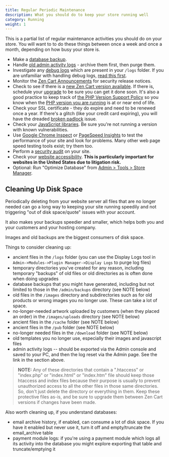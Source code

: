 ```yaml
---
title: Regular Periodic Maintenance 
description: What you should do to keep your store running well 
category: Running
weight: 1
---
```


This is a partial list of regular maintenance activities you should do on your store.  You will want to to do these things between once a week and once a month, depending on how busy your store is. 

- Make a [database backup](/user/running/backup/).
- Handle [old admin activity logs](/user/admin_pages/admins/admin_activity_logs/) - archive them first, then purge them.
- Investigate any [debug logs](/user/troubleshooting/debug_logs/) which are present in your `/logs` folder.  If you are unfamiliar with handling debug logs, [read this first](/user/troubleshooting/blank_page/#working-with-debug-logs).
- Monitor the [Zen Cart Announcements](/user/about_us/announcements/) for security release notices. 
- Check to see if there is a [new Zen Cart version available](/user/admin_pages/admin_new_version_available/).  If there is, schedule your [upgrade](/user/upgrading/) to be sure you can get it done soon. It's also a good practice to keep track of [the PHP Version Support Policy](https://www.php.net/supported-versions.php) so you know when the [PHP version you are running](/user/admin_pages/admin_version/) is at or near end of life.
- Check your SSL certificate - they do expire and need to be renewed once a year.  If there's a glitch (like your credit card expiring), you will have the dreaded [broken padlock](/user/running/broken_padlock/) issue.
- Check your [JavaScript libraries](/user/upgrading/javascript_updates/). Be sure you're not running a version with known vulnerabilities. 
- Use [Google Chrome Inspect](/user/running/inspect/) or [PageSpeed Insights](https://developers.google.com/speed/pagespeed/insights) to test the performance of your site and look for problems.  Many other web page speed testing tools exist; try them too.
- Perform a [security audit](/user/security/security_recommendations/#12-things-to-check-up-on-regularly) on your site. 
- Check your [website accessibility](/user/template/accessibility/). **This is particularly important for websites in the United States due to litigation risk.**
- Optional: Run "Optimize Database" from [Admin > Tools > Store Manager](/user/admin_pages/tools/store_manager/). 


## Cleaning Up Disk Space

Periodically deleting from your website server all files that are no longer needed can go a long way to keeping your site running speedily and not triggering "out of disk space/quote" issues with your account.

It also makes your backups speedier and smaller, which helps both you and your customers and your hosting company.

Images and old backups are the biggest consumers of disk space.

Things to consider cleaning up:

- ancient files in the `/logs` folder (you can use the Display Logs tool in `Admin->Modules->Plugin Manager->Display Logs` to purge log files)
- temporary directories you've created for any reason, including temporary "backups" of old files or old directories as is often done when doing upgrades
- database backups that you might have generated, including but not limited to those in the `/admin/backups` directory (see NOTE below)
- old files in the `/images` directory and subdirectories such as for old products or wrong images you no longer use. These can take a lot of space.
- no-longer-needed artwork uploaded by customers (when they placed an order) in the `/images/uploads` directory (see NOTE below)
- ancient files in the `/cache` folder (see NOTE below)
- ancient files in the `/pub` folder (see NOTE below)
- no-longer needed files in the `/download` folder (see NOTE below)
- old templates you no longer use, especially their images and javascript files 
- admin activity logs -- should be exported via the Admin console and saved to your PC, and then the log reset via the Admin page. See the link in the section above.

> **NOTE:** Any of these directories that contain a ".htaccess" or "index.php" or "index.html" or "index.htm" file should keep those htaccess and index files because their purpose is usually to prevent unauthorized access to all the other files in those same directories. So, don't just delete the directory or everything in them. Keep these protective files as-is, and be sure to upgrade them between Zen Cart versions if changes have been made.

Also worth cleaning up, if you understand databases:

- email archive history, if enabled, can consume a lot of disk space. If you have it enabled but never use it, turn it off and empty/truncate the email_archive table
- payment module logs: if you're using a payment module which logs all its activity into the database you might explore exporting that table and truncate/emptying it

